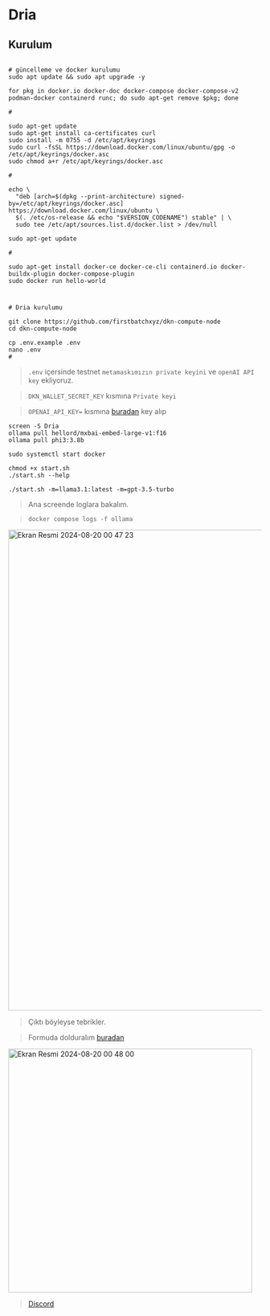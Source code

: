 # Dria

## Kurulum

```console

# güncelleme ve docker kurulumu
sudo apt update && sudo apt upgrade -y

for pkg in docker.io docker-doc docker-compose docker-compose-v2 podman-docker containerd runc; do sudo apt-get remove $pkg; done

#

sudo apt-get update
sudo apt-get install ca-certificates curl
sudo install -m 0755 -d /etc/apt/keyrings
sudo curl -fsSL https://download.docker.com/linux/ubuntu/gpg -o /etc/apt/keyrings/docker.asc
sudo chmod a+r /etc/apt/keyrings/docker.asc

#

echo \
  "deb [arch=$(dpkg --print-architecture) signed-by=/etc/apt/keyrings/docker.asc] https://download.docker.com/linux/ubuntu \
  $(. /etc/os-release && echo "$VERSION_CODENAME") stable" | \
  sudo tee /etc/apt/sources.list.d/docker.list > /dev/null

sudo apt-get update

#

sudo apt-get install docker-ce docker-ce-cli containerd.io docker-buildx-plugin docker-compose-plugin
sudo docker run hello-world
```

#

```console
# Dria kurulumu

git clone https://github.com/firstbatchxyz/dkn-compute-node
cd dkn-compute-node

cp .env.example .env
nano .env
#
```

> `.env` içersinde testnet `metamaskımızın private keyini` ve `openAI API key` ekliyoruz.

> `DKN_WALLET_SECRET_KEY` kısmına `Private keyi`

> `OPENAI_API_KEY=` kısmına [buradan](https://platform.openai.com/api-keys) key alıp

```console
screen -S Dria
ollama pull hellord/mxbai-embed-large-v1:f16
ollama pull phi3:3.8b

sudo systemctl start docker

chmod +x start.sh
./start.sh --help

./start.sh -m=llama3.1:latest -m=gpt-3.5-turbo
```

> Ana screende loglara bakalım.

> `docker compose logs -f ollama`

<img width="957" alt="Ekran Resmi 2024-08-20 00 47 23" src="https://github.com/user-attachments/assets/28f3a3a7-d4e6-4dec-96a0-6d38bc69d419">


> Çıktı böyleyse tebrikler.

> Formuda dolduralım [buradan](https://docs.google.com/forms/u/0/d/e/1FAIpQLSeK090ejc4dg5x1ztb_yAOxGz5o1V8JUqDa-o3AwV1Lq7NpMA/formResponse?pli=1)

<img width="485" alt="Ekran Resmi 2024-08-20 00 48 00" src="https://github.com/user-attachments/assets/bbc4f110-6956-48c7-90b4-f891be0809fd">

> [Discord](https://discord.gg/utj2k7V8)



